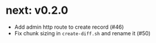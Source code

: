 # next: v0.2.0

- Add admin http route to create record (#46)
- Fix chunk sizing in `create-diff.sh` and rename it (#50)
